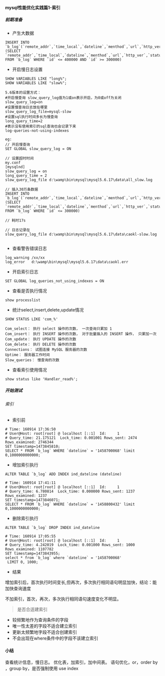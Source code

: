 #### mysql性能优化实践篇1-索引

##### 前期准备

- 产生大数据

```
INSERT INTO `b_log`(`remote_addr`,`time_local`,`dateline`,`menthod`,`url`,`http_ver`,`status`,`body_bytes_sent`,`user_agent`) (SELECT `remote_addr`,`time_local`,`dateline`,`menthod`,`url`,`http_ver`,`status`,`body_bytes_sent`,`user_agent` FROM `b_log` WHERE `id` <= 400000 AND `id` >= 300000)
```

- 开启慢日志设置

```
SHOW VARIABLES LIKE "long%";
SHOW VARIABLES LIKE "slow%";

5.6版本的设置方式：
#开启慢查询 slow_query_log值为1或on表示开启，为0或off为关闭
slow_query_log=on 
#设置慢查询日志放在哪里
slow_query_log_file=mysql-slow 
#设置sql执行时间多长为慢查询
long_query_time=2
#表示没有使用索引的sql查询也会记录下来
log-queries-not-using-indexes

eg:
// 开启慢查询
SET GLOBAL slow_query_log = ON

// 设置超时时间
my.conf 
[mysqlnd]
slow_query_log = on
long_query_time = 2
slow_query_log_file d:\wamp\bin\mysql\mysql5.6.17\data\all_slow.log

// 插入30万条数据
INSERT INTO `b_log`(`remote_addr`,`time_local`,`dateline`,`menthod`,`url`,`http_ver`,`status`,`body_bytes_sent`,`user_agent`) (SELECT `remote_addr`,`time_local`,`dateline`,`menthod`,`url`,`http_ver`,`status`,`body_bytes_sent`,`user_agent` FROM `b_log` WHERE `id` <= 300000)

// 耗时17s

// 日志记录在
slow_query_log_file d:\wamp\bin\mysql\mysql5.6.17\data\caokl-slow.log


```

- 查看警告错误日志

```
log_warning /xx/xx
log_error   d:\wamp\bin\mysql\mysql5.6.17\data\caokl.err
```

- 开启索引日志

```
SET GLOBAL log_queries_not_using_indexes = ON
```

- 查看是否执行情况

```
show processlist
```

- 统计select,insert,delete,update情况

```
SHOW STATUS LIKE 'com_%'

Com_select： 执行 select 操作的次数， 一次查询只累加 1
Com_insert： 执行 INSERT 操作的次数， 对于批量插入的 INSERT 操作， 只累加一次
Com_update： 执行 UPDATE 操作的次数
Com_delete： 执行 DELETE 操作的次数
Connections： 试图连接 MySQL 服务器的次数
Uptime： 服务器工作时间
Slow_queries： 慢查询的次数
```

- 查看索引使用情况

```
show status like 'Handler_read%';
```

##### 开始测试

###### 索引

- 索引前

```
# Time: 160914 17:36:50
# User@Host: root[root] @ localhost [::1]  Id:     1
# Query_time: 21.175121  Lock_time: 0.001001 Rows_sent: 2474  Rows_examined: 2746344
SET timestamp=1473845810;
SELECT * FROM `b_log` WHERE `dateline` = '1458700068' limit 0,1000000000000;
```

- 增加索引执行

```
ALTER TABLE `b_log` ADD INDEX ind_dateline (dateline)
```

```
# Time: 160914 17:41:11
# User@Host: root[root] @ localhost [::1]  Id:     1
# Query_time: 6.780814  Lock_time: 0.000000 Rows_sent: 1237  Rows_examined: 1237
SET timestamp=1473846071;
SELECT * FROM `b_log` WHERE `dateline` = '1458800432' limit 0,1000000000000;
```

- 删除索引执行

```
ALTER TABLE `b_log` DROP INDEX ind_dateline
```

```
# Time: 160914 17:05:55
# User@Host: root[root] @ localhost [::1]  Id:     1
# Query_time: 4.242019  Lock_time: 0.001000 Rows_sent: 1000  Rows_examined: 1107782
SET timestamp=1473843955;
select * from `b_log` where `dateline` = '1458700068'
 LIMIT 0, 1000;
```

- 结果

增加索引后，首次执行时间变长,但再次，多次执行相同语句明显加快，结论：能加快查询速度

不加索引，首次，再次，多次执行相同语句速度变化不明显。

> 是否合适建索引

- 较频繁地作为查询条件的字段
- 唯一性太差的字段不适合建立索引
- 更新太频繁地字段不适合创建索引
- 不会出现在where条件中的字段不该建立索引


#### 小结
查看统计信息，慢日志。
优化表，加索引，加中间表。
语句优化，or，order by ，group by，是否强制使用 use index
